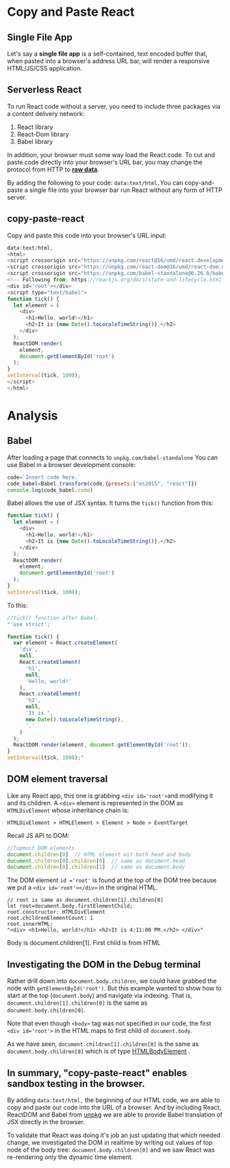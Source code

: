 # Copy and Paste React

## Single File App

Let's say a **single file app** is a self-contained, text encoded buffer that, when pasted into a browser's address URL bar, will render a responsive HTML/JS/CSS application.

## Serverless React
To run React code without a server, you need to include three packages via a content delivery network:
1. React library
2. React-Dom library
3. Babel library

In addition, your browser must some way load the React code. To cut and paste code directly into your browser's URL bar, you may change the protocol from HTTP to [**raw data**]( 
https://developer.mozilla.org/en-US/docs/Web/HTTP/Basics_of_HTTP/Data_URIs
).

By adding the following to your code: `data:text/html,`You can copy-and-paste a single file into your browser bar run React without any form of HTTP server.

## copy-paste-react

Copy and paste this code into your browser's URL input:

```javascript
data:text/html,
<html> 
<script crossorigin src="https://unpkg.com/react@16/umd/react.development.js"></script>
<script crossorigin src="https://unpkg.com/react-dom@16/umd/react-dom.development.js"></script>
<script crossorigin src="https://unpkg.com/babel-standalone@6.26.0/babel.js"></script>
<!-- Following from: https://reactjs.org/docs/state-and-lifecycle.html -->
<div id='root'></div>
<script type="text/babel">
function tick() {
  let element = (
    <div>
      <h1>Hello, world!</h1>
      <h2>It is {new Date().toLocaleTimeString()}.</h2>
    </div>
  );  
  ReactDOM.render(
    element,
    document.getElementById('root')
  );
}
setInterval(tick, 1000);
</script>
</html>
```

# Analysis
## Babel

After loading a page that connects to `unpkg.com/babel-standalone` You can use Babel in a browser development console:

```javascript
code=`Insert code here.`
code_babel=Babel.transform(code,{presets:["es2015", "react"]})
console.log(code_babel.code)
```
Babel allows the use of JSX syntax. It turns the `tick()` function from this:

```javascript
function tick() {
  let element = (
    <div>
      <h1>Hello, world!</h1>
      <h2>It is {new Date().toLocaleTimeString()}.</h2>
    </div>
  );  
  ReactDOM.render(
    element,
    document.getElementById('root')
  );
}
setInterval(tick, 1000);
```

To this:

```javascript
//tick() function after Babel.
"'use strict';

function tick() {
  var element = React.createElement(
    'div',
    null,
    React.createElement(
      'h1',
      null,
      'Hello, world!'
    ),
    React.createElement(
      'h2',
      null,
      'It is ',
      new Date().toLocaleTimeString(),
      '.'
    )
  );
  ReactDOM.render(element, document.getElementById('root'));
}
setInterval(tick, 1000);"
```


## DOM element traversal
Like any React app, this one is grabbing `<div id='root'>`and modifying it and its children. A `<div>` element is represented in the DOM as `HTMLDivElement` whose inheritance chain is:

`HTMLDivElement > HTMLElement > Element > Node > EventTarget`

Recall JS API to DOM:

``` javascript
//Topmost DOM elements
document.children[0]  // HTML element wit both head and body
document.children[0].children[0]  // same as document.head
document.children[0].children[1]  // same as document.body
```

The DOM element `id ='root'` is found at the top of the DOM tree because we put a `<div id='root'></div>` in the original HTML. 
```
// root is same as document.children[1].children[0]
let root=document.body.firstElementChild; 
root.constructor: HTMLDivElement
root.childrenElementCount: 1
root.innerHTML:
"<div> <h1>Hello, world!</h1> <h2>It is 4:11:00 PM.</h2> </div>"
```


<div class="code-title">
Body is document.children[1]. First child is <div\> from HTML
</div>

## Investigating the DOM in the Debug terminal

Rather drill down into `document.body.children`,  we could have grabbed the node with `getElementById('root')`.  But this example wanted to show how to start at the top (`document.body`) and navigate via indexing. That is, `document.children[1].children[0]` is the same as `document.body.children[0]`. 

Note that even though `<body>` tag was not specified in our code, the first `<div id='root'>` in the HTML maps to first child of `document.body`.

As we have seen, `document.children[1].children[0]` is the same as `document.body.children[0]` which is of type [HTMLBodyElement](https://developer.mozilla.org/en-US/docs/Web/HTML/Element/body) .

## In summary, "copy-paste-react" enables sandbox testing in the browser.

By adding `data:text/html,` the beginning of our HTML code, we are able to copy and paste our code into the URL of a browser. And by including React, ReactDOM and Babel from  [unpkg](https://unpkg.com/) we are able to provide Babel translation of JSX directly in the browser.

To validate that React was doing it's job an just updating that which needed change, we investigated the DOM in realtime by writing out values of top node of the body tree: `document.body.children[0]` and we saw React was re-rendering only the dynamic time element.

